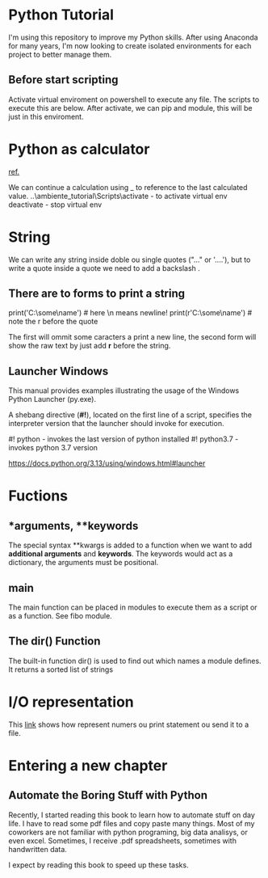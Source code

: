 # Python Tutorial

I'm using this repository to improve my Python skills. After using Anaconda for many years, I'm now looking to create isolated environments for each project to better manage them.

## Before start scripting
Activate virtual enviroment on powershell to execute any file. The scripts to execute this are below. After activate, we can pip and module, this will be just in this enviroment. 



# Python as calculator 
[ref.](https://docs.python.org/3.13/tutorial/introduction.html)

We can continue a calculation using _ to reference to the last calculated value.
..\ambiente_tutorial\Scripts\activate - to activate virtual env
deactivate - stop virtual env



# String 

We can write any string inside doble ou single quotes ("..." or '....'), but to write a quote inside a quote we need to add a backslash \. 

## There are to forms to print a string
print('C:\some\name')  # here \n means newline!
print(r'C:\some\name')  # note the r before the quote

The first will ommit some caracters a print a new line, the second form will show the raw text by just add **r** before the string. 

## Launcher Windows
This manual provides examples illustrating the usage of the Windows Python Launcher (py.exe).

A shebang directive (**#!**), located on the first line of a script, specifies the interpreter version that the launcher should invoke for execution.

#! python - invokes the last version of python installed 
#! python3.7 - invokes python 3.7 version 

https://docs.python.org/3.13/using/windows.html#launcher 


# Fuctions 

## \*arguments, \*\*keywords

The special syntax \*\*kwargs is added to a function when we want to add **additional arguments** and **keywords**. The keywords would act as a dictionary, the arguments must be positional.

## __main__

The main function can be placed in modules to execute them as a script or as a function. See fibo module. 

## The dir() Function

The built-in function dir() is used to find out which names a module defines. It returns a sorted list of strings

# I/O representation

This [link](https://docs.python.org/3.13/tutorial/inputoutput.html) shows how represent numers ou print statement ou send it to a file. 

# Entering a new chapter

## Automate the Boring Stuff with Python

Recently, I started reading this book to learn how to automate stuff on day life. I have to read some pdf files and copy paste many things. Most of my coworkers are not familiar with python programing, big data analisys, or even excel. Sometimes, I receive .pdf spreadsheets, sometimes with handwritten data. 

I expect by reading this book to speed up these tasks.